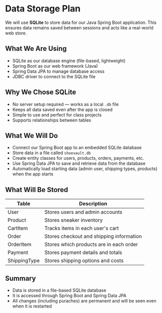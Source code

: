 # Data Storage Plan

We will use **SQLite** to store data for our Java Spring Boot application. This ensures data remains saved between sessions and acts like a real-world web store.


## What We Are Using

- SQLite as our database engine (file-based, lightweight)
- Spring Boot as our web framework (Java)
- Spring Data JPA to manage database access
- JDBC driver to connect to the SQLite file


## Why We Chose SQLite

- No server setup required — works as a local `.db` file
- Keeps all data saved even after the app is closed
- Simple to use and perfect for class projects
- Supports relationships between tables


## What We Will Do

- Connect our Spring Boot app to an embedded SQLite database
- Store data in a file called `shoevault.db`
- Create entity classes for users, products, orders, payments, etc.
- Use Spring Data JPA to save and retrieve data from the database
- Automatically load starting data (admin user, shipping types, products) when the app starts

## What Will Be Stored

| Table         | Description                                |
|---------------|--------------------------------------------|
| User          | Stores users and admin accounts            |
| Product       | Stores sneaker inventory                   |
| CartItem      | Tracks items in each user's cart           |
| Order         | Stores checkout and shipping information   |
| OrderItem     | Stores which products are in each order    |
| Payment       | Stores payment details and totals          |
| ShippingType  | Stores shipping options and costs          |



## Summary

- Data is stored in a file-based SQLite database
- It is accessed through Spring Boot and Spring Data JPA
- All changes (including puraches) are permanent and will be seen even when it is restarted
